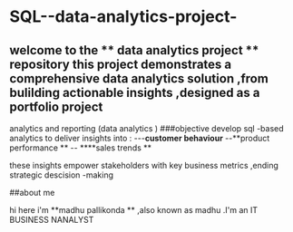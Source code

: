 # SQL--data-analytics-project-

welcome to the ** data analytics project ** repository 
this project demonstrates a comprehensive data analytics solution ,from bulilding actionable insights ,designed as a portfolio project
----

analytics and reporting (data analytics )
###objective
develop sql -based analytics to deliver insights into :
---**customer behaviour**
--**product performance **
-- ****sales trends **

these insights empower stakeholders with key business metrics ,ending strategic descision -making 


##about me 

hi here i'm **madhu pallikonda ** ,also known as madhu .I'm an IT BUSINESS NANALYST 
